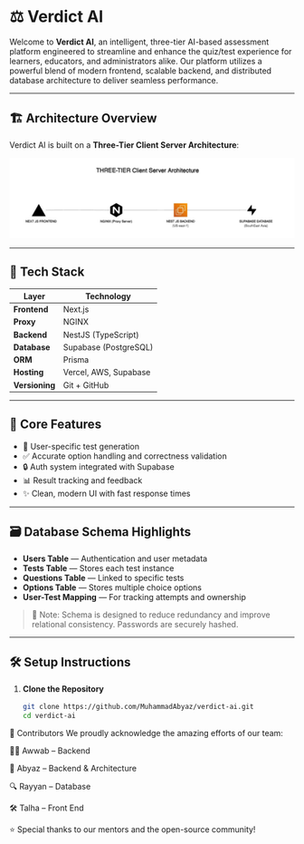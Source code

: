 # ⚖️ Verdict AI

Welcome to **Verdict AI**, an intelligent, three-tier AI-based assessment platform engineered to streamline and enhance the quiz/test experience for learners, educators, and administrators alike. Our platform utilizes a powerful blend of modern frontend, scalable backend, and distributed database architecture to deliver seamless performance.

---

## 🏗️ Architecture Overview

Verdict AI is built on a **Three-Tier Client Server Architecture**:


![Architecture Diagram](./supa.jpg)

---

## 🚀 Tech Stack

| Layer         | Technology       |
|--------------|------------------|
| **Frontend** | Next.js          |
| **Proxy**    | NGINX            |
| **Backend**  | NestJS (TypeScript) |
| **Database** | Supabase (PostgreSQL) |
| **ORM**      | Prisma           |
| **Hosting**  | Vercel, AWS, Supabase |
| **Versioning** | Git + GitHub  |

---

## 🧠 Core Features

- 🎯 User-specific test generation
- ✅ Accurate option handling and correctness validation
- 🔒 Auth system integrated with Supabase
- 📊 Result tracking and feedback
- ✨ Clean, modern UI with fast response times

---

## 🗃️ Database Schema Highlights

- **Users Table** — Authentication and user metadata
- **Tests Table** — Stores each test instance
- **Questions Table** — Linked to specific tests
- **Options Table** — Stores multiple choice options
- **User-Test Mapping** — For tracking attempts and ownership

> 📌 Note: Schema is designed to reduce redundancy and improve relational consistency. Passwords are securely hashed.

---

## 🛠️ Setup Instructions

1. **Clone the Repository**  
   ```bash
   git clone https://github.com/MuhammadAbyaz/verdict-ai.git
   cd verdict-ai


🤝 Contributors
We proudly acknowledge the amazing efforts of our team:

👨‍💻 Awwab – Backend

🧠 Abyaz – Backend & Architecture

🔍 Rayyan – Database 

🛠️ Talha – Front End

⭐ Special thanks to our mentors and the open-source community!
